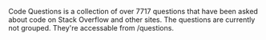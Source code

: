 Code Questions is a collection of over 7717 questions that have been asked about code on Stack Overflow and other sites. The questions are currently not grouped. They're accessable from /questions.
